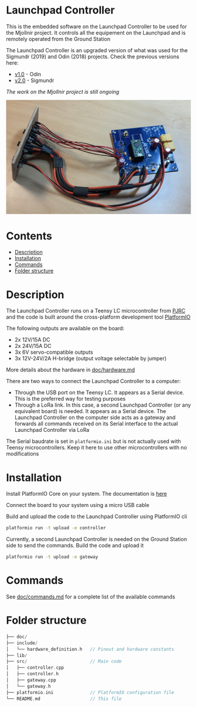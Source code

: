 # Launchpad Controller <!-- omit in toc -->

This is the embedded software on the Launchpad Controller to be used for the Mjollnir project.
It controls all the equipement on the Launchpad and is remotely operated from the Ground Station

The Launchpad Controller is an upgraded version of what was used for the Sigmundr (2019) and Odin (2018) projects. Check the previous versions here:

- [v1.0](https://github.com/aesirkth/launchpad-controller/tree/v1.0) - Odin
- [v2.0](https://github.com/aesirkth/launchpad-controller/tree/v2.0) - Sigmundr

*The work on the Mjollnir project is still ongoing*

![launchpad_controller_with_front_panel](doc/img/launchpad_controller_with_front_panel.png)

# Contents <!-- omit in toc -->

- [Description](#description)
- [Installation](#installation)
- [Commands](#commands)
- [Folder structure](#folder-structure)

# Description

The Launchpad Controller runs on a Teensy LC microcontroller from [PJRC](https://www.pjrc.com/teensy/teensyLC.html) and the code is built around the cross-platform development tool [PlatformIO](https://platformio.org/)

The following outputs are available on the board:

- 2x 12V/15A DC
- 2x 24V/15A DC
- 3x 6V servo-compatible outputs
- 3x 12V-24V/2A H-bridge (output voltage selectable by jumper)

More details about the hardware in [doc/hardware.md](doc/hardware.md)

There are two ways to connect the Launchpad Controller to a computer:
- Through the USB port on the Teensy LC. It appears as a Serial device. This is the preferred way for testing purposes
- Through a LoRa link. In this case, a second Launchpad Controller (or any equivalent board) is needed. It appears as a Serial device. The Launchpad Controller on the computer side acts as a gateway and forwards all commands received on its Serial interface to the actual Launchpad Controller via LoRa

The Serial baudrate is set in `platformio.ini` but is not actually used with Teensy microcontrollers. Keep it here to use other microcontrollers with no modifications

# Installation

Install PlatformIO Core on your system. The documentation is [here](https://platformio.org/install/cli)

Connect the board to your system using a micro USB cable

Build and upload the code to the Launchpad Controller using PlatformIO cli

```sh
platformio run -t upload -e controller
```

Currently, a second Launchpad Controller is needed on the Ground Station side to send the commands. Build the code and upload it

```sh
platformio run -t upload -e gateway
```

# Commands

See [doc/commands.md](doc/commands.md) for a complete list of the available commands

# Folder structure

```cpp
├── doc/
├── include/
│   └── hardware_definition.h   // Pinout and hardware constants
├── lib/
├── src/                        // Main code
│   ├── controller.cpp
│   ├── controller.h
│   ├── gateway.cpp
│   └── gateway.h
├── platformio.ini              // PlatformIO configuration file
└── README.md                   // This file
```